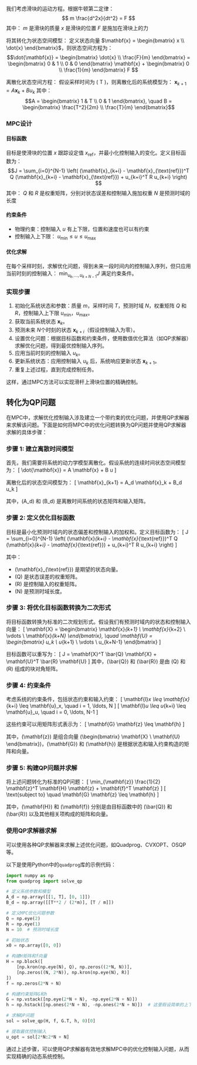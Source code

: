 我们考虑滑块的运动方程。根据牛顿第二定律：
$$ m \frac{d^2x}{dt^2} = F $$
其中：
$m$ 是滑块的质量
$x$ 是滑块的位置
$F$ 是施加在滑块上的力

将其转化为状态空间模型：
定义状态向量 $\mathbf{x} = \begin{bmatrix} x \\ \dot{x} \end{bmatrix}$，则状态空间方程为：
$$\dot{\mathbf{x}} = \begin{bmatrix} \dot{x} \\ \frac{F}{m} \end{bmatrix} = \begin{bmatrix} 0 & 1 \\ 0 & 0 \end{bmatrix} \mathbf{x} + \begin{bmatrix} 0 \\ \frac{1}{m} \end{bmatrix} F $$

离散化状态空间方程：
假设采样时间为 \( T \)，则离散化后的系统模型为：
$\mathbf{x}_{k+1} = A \mathbf{x}_k + B u_k$
其中：
$$A = \begin{bmatrix} 1 & T \\ 0 & 1 \end{bmatrix}, \quad B = \begin{bmatrix} \frac{T^2}{2m} \\ \frac{T}{m} \end{bmatrix}$$

### MPC设计
#### 目标函数
目标是使滑块的位置 $x$ 跟踪设定值 $x_{\text{ref}}$，并最小化控制输入的变化。定义目标函数为：
$$J = \sum_{i=0}^{N-1} \left( (\mathbf{x}_{k+i} - \mathbf{x}_{\text{ref}})^T Q (\mathbf{x}_{k+i} - \mathbf{x}_{\text{ref}}) + u_{k+i}^T R u_{k+i} \right) $$
其中：
$Q$ 和 $R$ 是权重矩阵，分别对状态误差和控制输入施加权重
$N$ 是预测时域的长度

#### 约束条件
- 物理约束：控制输入 $u$ 有上下限，位置和速度也可以有约束
- 控制输入上下限： $u_{\min} \leq u \leq u_{\max}$

#### 优化求解
在每个采样时刻，求解优化问题，得到未来一段时间内的控制输入序列，但只应用当前时刻的控制输入：
$\min_{u_k, \ldots, u_{k+N-1}} J$
满足约束条件。

### 实现步骤
1. 初始化系统状态和参数：质量 $m$，采样时间 $T$，预测时域 $N$，权重矩阵 $Q$ 和 $R$，控制输入上下限 $u_{\min}$，$u_{\max}$。
2. 获取当前系统状态 $\mathbf{x}_k$。
3. 预测未来 $N$个时刻的状态 $\mathbf{x}_{k+i}$（假设控制输入为零）。
4. 设置优化问题：根据目标函数和约束条件，使用数值优化算法（如QP求解器）求解优化问题，得到最优控制输入序列。
5. 应用当前时刻的控制输入 $u_k$。
6. 更新系统状态：应用控制输入 $u_k$ 后，系统响应更新状态 $\mathbf{x}_{k+1}$。
7. 重复上述过程，直到完成控制任务。

这样，通过MPC方法可以实现滑杆上滑块位置的精确控制。

## 转化为QP问题
在MPC中，求解优化控制输入涉及建立一个带约束的优化问题，并使用QP求解器来求解该问题。下面是如何将MPC中的优化问题转换为QP问题并使用QP求解器求解的具体步骤：

### 步骤 1: 建立离散时间模型

首先，我们需要将系统的动力学模型离散化。假设系统的连续时间状态空间模型为：
\[ \dot{\mathbf{x}} = A \mathbf{x} + B u \]

离散化后的状态空间模型为：
\[ \mathbf{x}_{k+1} = A_d \mathbf{x}_k + B_d u_k \]

其中，\(A_d\) 和 \(B_d\) 是离散时间系统的状态矩阵和输入矩阵。

### 步骤 2: 定义优化目标函数

目标是最小化预测时域内的状态偏差和控制输入的加权和。定义目标函数为：
\[ J = \sum_{i=0}^{N-1} \left( (\mathbf{x}_{k+i} - \mathbf{x}_{\text{ref}})^T Q (\mathbf{x}_{k+i} - \mathbf{x}_{\text{ref}}) + u_{k+i}^T R u_{k+i} \right) \]

其中：
- \(\mathbf{x}_{\text{ref}}\) 是期望的状态向量。
- \(Q\) 是状态误差的权重矩阵。
- \(R\) 是控制输入的权重矩阵。
- \(N\) 是预测时域长度。

### 步骤 3: 将优化目标函数转换为二次形式

将目标函数转换为标准的二次规划形式。假设我们有预测时域内的状态和控制输入向量：
\[ \mathbf{X} = \begin{bmatrix} \mathbf{x}_{k+1} \\ \mathbf{x}_{k+2} \\ \vdots \\ \mathbf{x}_{k+N} \end{bmatrix}, \quad \mathbf{U} = \begin{bmatrix} u_k \\ u_{k+1} \\ \vdots \\ u_{k+N-1} \end{bmatrix} \]

目标函数可以重写为：
\[ J = \mathbf{X}^T \bar{Q} \mathbf{X} + \mathbf{U}^T \bar{R} \mathbf{U} \]
其中，\(\bar{Q}\) 和 \(\bar{R}\) 是由 \(Q\) 和 \(R\) 组成的块对角矩阵。

### 步骤 4: 约束条件

考虑系统的约束条件，包括状态约束和输入约束：
\[ \mathbf{l}_x \leq \mathbf{x}_{k+i} \leq \mathbf{u}_x, \quad i = 1, \ldots, N \]
\[ \mathbf{l}_u \leq u_{k+i} \leq \mathbf{u}_u, \quad i = 0, \ldots, N-1 \]

这些约束可以用矩阵形式表示为：
\[ \mathbf{G} \mathbf{z} \leq \mathbf{h} \]

其中，\(\mathbf{z}\) 是组合向量 \(\begin{bmatrix} \mathbf{X} \\ \mathbf{U} \end{bmatrix}\)，\(\mathbf{G}\) 和 \(\mathbf{h}\) 是根据状态和输入约束构造的矩阵和向量。

### 步骤 5: 构建QP问题并求解

将上述问题转化为标准的QP问题：
\[ \min_{\mathbf{z}} \frac{1}{2} \mathbf{z}^T \mathbf{H} \mathbf{z} + \mathbf{f}^T \mathbf{z} \]
\[ \text{subject to} \quad \mathbf{G} \mathbf{z} \leq \mathbf{h} \]

其中，\(\mathbf{H}\) 和 \(\mathbf{f}\) 分别是由目标函数中的 \(\bar{Q}\) 和 \(\bar{R}\) 以及其他相关项构成的矩阵和向量。

### 使用QP求解器求解

可以使用各种QP求解器来求解上述优化问题，如Quadprog、CVXOPT、OSQP等。

以下是使用Python中的`quadprog`库的示例代码：

```python
import numpy as np
from quadprog import solve_qp

# 定义系统参数和模型
A_d = np.array([[1, T], [0, 1]])
B_d = np.array([[T**2 / (2*m)], [T / m]])

# 定义MPC优化问题参数
Q = np.eye(2)
R = np.eye(1)
N = 10  # 预测时域长度

# 初始状态
x0 = np.array([0, 0])

# 构建H矩阵和f向量
H = np.block([
    [np.kron(np.eye(N), Q), np.zeros((2*N, N))],
    [np.zeros((N, 2*N)), np.kron(np.eye(N), R)]
])
f = np.zeros(2*N + N)

# 构建约束矩阵G和h
G = np.vstack([np.eye(2*N + N), -np.eye(2*N + N)])
h = np.hstack([np.ones(2*N + N), -np.ones(2*N + N)])  # 这里假设简单的上下界约束

# 求解QP问题
sol = solve_qp(H, f, G.T, h, 0)[0]

# 提取最优控制输入
u_opt = sol[2*N:2*N + N]
```

通过上述步骤，可以使用QP求解器有效地求解MPC中的优化控制输入问题，从而实现精确的动态系统控制。
